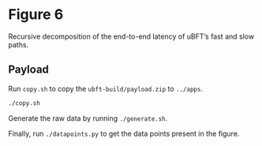 # Figure 6
Recursive decomposition of the end-to-end latency of uBFT’s fast and slow paths.

## Payload
Run `copy.sh` to copy the `ubft-build/payload.zip` to `../apps`.
```sh
./copy.sh
```

Generate the raw data by running `./generate.sh`.

Finally, run `./datapoints.py` to get the data points present in the figure.
